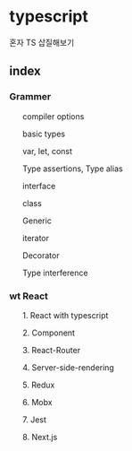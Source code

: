 # typescript
혼자 TS 삽질해보기
## index
### Grammer
<ul>compiler options</ul>
<ul>basic types</ul>
<ul>var, let, const</ul>
<ul>Type assertions, Type alias</ul>
<ul>interface</ul>
<ul>class</ul>
<ul>Generic</ul>
<ul>iterator</ul>
<ul>Decorator</ul>
<ul>Type interference</ul>

### wt React

<ol>  1. React with typescript  </ol>
<ol>   2. Component</ol>
<ol>  3. React-Router </ol>
<ol>   4. Server-side-rendering</ol>
<ol>  5. Redux </ol>
<ol>   6. Mobx</ol>
<ol>   7. Jest</ol>
<ol>   8. Next.js</ol>
